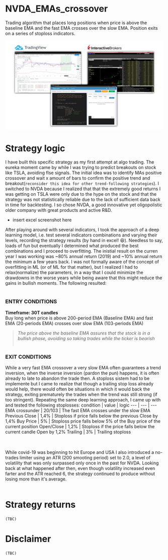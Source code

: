 # NVDA_EMAs_crossover
Trading algorithm that places long positions when price is above the baseline EMA and the fast EMA crosses over the slow EMA. Position exits on a series of stoploss indicators.

![](images/README_header.jpg)


# Strategy logic
I have built this specific strategy as my first attempt at algo trading. The eureka moment came by while I was trying to predict breakouts on stock like TSLA, avoiding flse signals. The initial idea was to identify MAs positive crossover and wait x amount of bars to confirm the positive trend and breakout(`reconsider this idea for other trend-following strategies`). I switched to NVDA because I realized that that the extremely good returns I was getting on TSLA were only due to the hype on the stock and that the strategy was not statistically reliable due to the lack of sufficient data back in time for backtesting. I so chose NVDA, a good innovative yet oligopolistic older company with great products and active R&D.

- insert excel screenshot here

After playing around with several indicators, I took the approach of a deep learning model, i.e. test several indicators combinations and varying their levels, recording the strategy results (by hand in excel! :laughing:). Needless to say, loads of fun but eventually I determined what produced the best combinations and I proceed to overfitting. The inistial result on the curren year I was working was ~80% annual return (2019) and ~10% annual return the minimum a few years back. I was not formally aware of the concept of overfitting in ML (or of ML for that matter), but I realized I had to relax(normalize) the parameters, in a way that I could minimize the drawdowns in the worse years while being aware that this might reduce the gains in bullish moments. The following resulted:<br><br>


### ENTRY CONDITIONS
**Timeframe: 30T candles**<br>
Buy long when price is above 200-period EMA (Baseline EMA) and fast EMA (20-periods EMA) crosses over slow EMA (103-periods EMA)

> *The price above the baseline EMA assures that the stock is in a bullish phase, avoiding so taking trades while the ticker is bearish*<br><br>


### EXIT CONDITIONS
While a very fast EMA crossover a very slow EMA often guarantees a trend inversion, when the inverse inversion (pardon the pun) happens, it is often already to late to abandon the trade then. A stoploss sistem had to be implemente but I came to realize that though a trailing stop loss already would help, there would often be situations in which it would back the strategy, exiting prematurely the trades when the trend was still strong (if too stringent). Repeating the same deep learning approach, I came up with and tested the following stoplosses:
condition | value | logic
--- | --- | ---
EMA crossunder | 20/103 | The fast EMA crosses under the slow EMA
Previous Close | 1,4% | Stoploss if price falls below the previous Close by 1,4%
Buy Price | 5% | Stoploss price falls below 5% of the Buy price of the current position
Open/Close | 1,2% | Stoploss if the price falls below the current candle Open by 1,2%
Trailing | 3% | Trailing stoploss

<br><br>
While covid-19 was beginning to hit Europe and USA I also introduced a no-trades limiter using an ATR (200 smooting period) set to 2.0, a level of volatility that was only surpassed only once in the past for NVDA. Looking back at what happened after then, even though volatility increased even farter and the ATR reached 6, the strategy continued to produce without losing more than it's average.
<br><br>


# Strategy returns
<code>(TBC)</code>


# Disclaimer
<code>(TBC)</code>
